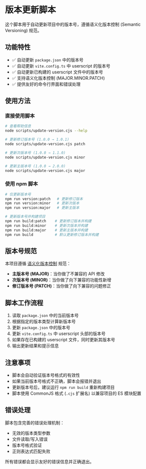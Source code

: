 # 版本更新脚本

这个脚本用于自动更新项目中的版本号，遵循语义化版本控制 (Semantic Versioning) 规范。

## 功能特性

- ✅ 自动更新 `package.json` 中的版本号
- ✅ 自动更新 `vite.config.ts` 中 userscript 的版本号
- ✅ 自动更新已构建的 userscript 文件中的版本号
- ✅ 支持语义化版本控制 (MAJOR.MINOR.PATCH)
- ✅ 提供友好的命令行界面和错误处理

## 使用方法

### 直接使用脚本

```bash
# 查看帮助信息
node scripts/update-version.cjs --help

# 更新修订版本号 (1.0.0 → 1.0.1)
node scripts/update-version.cjs patch

# 更新次版本号 (1.0.0 → 1.1.0)
node scripts/update-version.cjs minor

# 更新主版本号 (1.0.0 → 2.0.0)
node scripts/update-version.cjs major
```

### 使用 npm 脚本

```bash
# 仅更新版本号
npm run version:patch   # 更新修订版本
npm run version:minor   # 更新次版本
npm run version:major   # 更新主版本

# 更新版本号并构建项目
npm run build:patch    # 更新修订版本并构建
npm run build:minor    # 更新次版本并构建
npm run build:major    # 更新主版本并构建
npm run build          # 默认更新修订版本并构建
```

## 版本号规范

本项目遵循 [语义化版本控制](https://semver.org/lang/zh-CN/) 规范：

- **主版本号 (MAJOR)**：当你做了不兼容的 API 修改
- **次版本号 (MINOR)**：当你做了向下兼容的功能性新增
- **修订版本号 (PATCH)**：当你做了向下兼容的问题修正

## 脚本工作流程

1. 读取 `package.json` 中的当前版本号
2. 根据指定的版本类型计算新版本号
3. 更新 `package.json` 中的版本号
4. 更新 `vite.config.ts` 中 userscript 头部的版本号
5. 如果存在已构建的 userscript 文件，同时更新其版本号
6. 输出更新结果和提示信息

## 注意事项

- 脚本会自动验证版本号格式的有效性
- 如果当前版本号格式不正确，脚本会报错并退出
- 更新版本号后，建议运行 `npm run build` 重新构建项目
- 脚本使用 CommonJS 格式 (`.cjs` 扩展名) 以兼容项目的 ES 模块配置

## 错误处理

脚本包含完善的错误处理机制：

- 无效的版本类型参数
- 文件读取/写入错误
- 版本号格式验证
- 正则表达式匹配失败

所有错误都会显示友好的错误信息并正确退出。